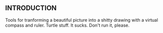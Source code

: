 INTRODUCTION
------------

Tools for tranforming a beautiful picture into a shitty drawing with a virtual compass and ruler. Turtle stuff. It sucks. Don't run it, please.
